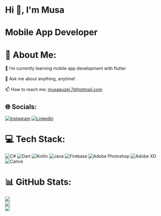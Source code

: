 # Hi 👋, I'm Musa
# Mobile App Developer
# 💫 About Me:
🌱 I’m currently learning mobile app development with flutter<br><br>💬 Ask me about anything, anytime!<br><br>📫 How to reach me: musaguzel.7@hotmail.com


## 🌐 Socials:
[![Instagram](https://img.shields.io/badge/Instagram-%23E4405F.svg?logo=Instagram&logoColor=white)](https://instagram.com/musaguuzel) [![LinkedIn](https://img.shields.io/badge/LinkedIn-%230077B5.svg?logo=linkedin&logoColor=white)](https://linkedin.com/in/musaguzel) 

# 💻 Tech Stack:
![C#](https://img.shields.io/badge/c%23-%23239120.svg?style=for-the-badge&logo=c-sharp&logoColor=white) ![Dart](https://img.shields.io/badge/dart-%230175C2.svg?style=for-the-badge&logo=dart&logoColor=white) ![Kotlin](https://img.shields.io/badge/kotlin-%230095D5.svg?style=for-the-badge&logo=kotlin&logoColor=white) ![Java](https://img.shields.io/badge/java-%23ED8B00.svg?style=for-the-badge&logo=java&logoColor=white) ![Firebase](https://img.shields.io/badge/firebase-%23039BE5.svg?style=for-the-badge&logo=firebase) ![Adobe Photoshop](https://img.shields.io/badge/adobephotoshop-%2331A8FF.svg?style=for-the-badge&logo=adobephotoshop&logoColor=white) ![Adobe XD](https://img.shields.io/badge/Adobe%20XD-470137?style=for-the-badge&logo=Adobe%20XD&logoColor=#FF61F6) ![Canva](https://img.shields.io/badge/Canva-%2300C4CC.svg?style=for-the-badge&logo=Canva&logoColor=white)
# 📊 GitHub Stats:
![](https://github-readme-stats.vercel.app/api?username=musaguzel&theme=onedark&hide_border=true&include_all_commits=true&count_private=true)<br/>
![](https://github-readme-streak-stats.herokuapp.com/?user=musaguzel&theme=onedark&hide_border=true)<br/>
![](https://github-readme-stats.vercel.app/api/top-langs/?username=musaguzel&theme=onedark&hide_border=true&include_all_commits=true&count_private=true&layout=compact)

<!-- Proudly created with GPRM ( https://gprm.itsvg.in ) -->

